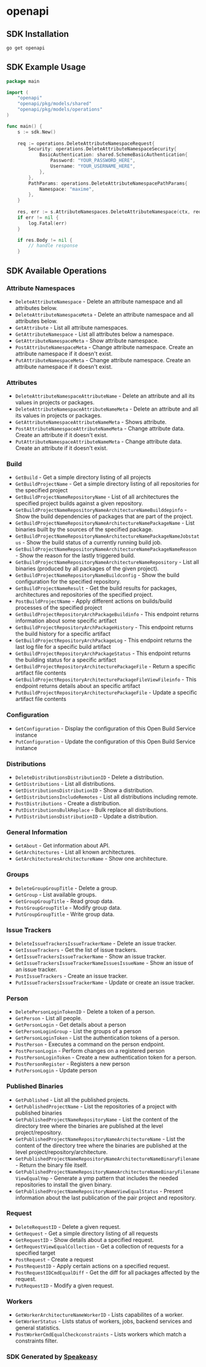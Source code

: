 # openapi

<!-- Start SDK Installation -->
## SDK Installation

```bash
go get openapi
```
<!-- End SDK Installation -->

<!-- Start SDK Example Usage -->
## SDK Example Usage

```go
package main

import (
    "openapi"
    "openapi/pkg/models/shared"
    "openapi/pkg/models/operations"
)

func main() {
    s := sdk.New()
    
    req := operations.DeleteAttributeNamespaceRequest{
        Security: operations.DeleteAttributeNamespaceSecurity{
            BasicAuthentication: shared.SchemeBasicAuthentication{
                Password: "YOUR_PASSWORD_HERE",
                Username: "YOUR_USERNAME_HERE",
            },
        },
        PathParams: operations.DeleteAttributeNamespacePathParams{
            Namespace: "maxime",
        },
    }
    
    res, err := s.AttributeNamespaces.DeleteAttributeNamespace(ctx, req)
    if err != nil {
        log.Fatal(err)
    }

    if res.Body != nil {
        // handle response
    }
```
<!-- End SDK Example Usage -->

<!-- Start SDK Available Operations -->
## SDK Available Operations

### Attribute Namespaces

* `DeleteAttributeNamespace` - Delete an attribute namespace and all attributes below.
* `DeleteAttributeNamespaceMeta` - Delete an attribute namespace and all attributes below.
* `GetAttribute` - List all attribute namespaces.
* `GetAttributeNamespace` - List all attributes below a namespace.
* `GetAttributeNamespaceMeta` - Show attribute namespace.
* `PostAttributeNamespaceMeta` - Change attribute namespace. Create an attribute namespace if it doesn't exist.
* `PutAttributeNamespaceMeta` - Change attribute namespace. Create an attribute namespace if it doesn't exist.

### Attributes

* `DeleteAttributeNamespaceAttributeName` - Delete an attribute and all its values in projects or packages.
* `DeleteAttributeNamespaceAttributeNameMeta` - Delete an attribute and all its values in projects or packages.
* `GetAttributeNamespaceAttributeNameMeta` - Shows attribute.
* `PostAttributeNamespaceAttributeNameMeta` - Change attribute data. Create an attribute if it doesn't exist.
* `PutAttributeNamespaceAttributeNameMeta` - Change attribute data. Create an attribute if it doesn't exist.

### Build

* `GetBuild` - Get a simple directory listing of all projects
* `GetBuildProjectName` - Get a simple directory listing of all repositories for the specified project
* `GetBuildProjectNameRepositoryName` - List of all architectures the specified project builds against a given repository.
* `GetBuildProjectNameRepositoryNameArchitectureNameBuilddepinfo` - Show the build dependencies of packages that are part of the project.
* `GetBuildProjectNameRepositoryNameArchitectureNamePackageName` - List binaries built by the sources of the specified package.
* `GetBuildProjectNameRepositoryNameArchitectureNamePackageNameJobstatus` - Show the build status of a currently running build job.
* `GetBuildProjectNameRepositoryNameArchitectureNamePackageNameReason` - Show the reason for the lastly triggered build.
* `GetBuildProjectNameRepositoryNameArchitectureNameRepository` - List all binaries (produced by all packages of the given project).
* `GetBuildProjectNameRepositoryNameBuildconfig` - Show the build configuration for the specified repository.
* `GetBuildProjectNameResult` - Get the build results for packages, architectures and repositories of the specified project.
* `PostBuildProjectName` - Apply different actions on builds/build processes of the specified project
* `GetBuildProjectRepositoryArchPackageBuildinfo` - This endpoint returns information about some specific artifact
* `GetBuildProjectRepositoryArchPackageHistory` - This endpoint returns the build history for a specific artifact
* `GetBuildProjectRepositoryArchPackageLog` - This endpoint returns the last log file for a specific build artifact
* `GetBuildProjectRepositoryArchPackageStatus` - This endpoint returns the building status for a specific artifact
* `GetBuildProjectRepositoryArchitecturePackageFile` - Return a specific artifact file contents
* `GetBuildProjectRepositoryArchitecturePackageFileViewFileinfo` - This endpoint returns details about an specific artifact
* `PutBuildProjectRepositoryArchitecturePackageFile` - Update a specific artifact file contents

### Configuration

* `GetConfiguration` - Display the configuration of this Open Build Service instance
* `PutConfiguration` - Update the configuration of this Open Build Service instance

### Distributions

* `DeleteDistributionsDistributionID` - Delete a distribution.
* `GetDistributions` - List all distributions.
* `GetDistributionsDistributionID` - Show a distribution.
* `GetDistributionsIncludeRemotes` - List all distributions including remote.
* `PostDistributions` - Create a distribution.
* `PutDistributionsBulkReplace` - Bulk replace all distributions.
* `PutDistributionsDistributionID` - Update a distribution.

### General Information

* `GetAbout` - Get information about API.
* `GetArchitectures` - List all known architectures.
* `GetArchitecturesArchitectureName` - Show one architecture.

### Groups

* `DeleteGroupGroupTitle` - Delete a group.
* `GetGroup` - List available groups.
* `GetGroupGroupTitle` - Read group data.
* `PostGroupGroupTitle` - Modify group data.
* `PutGroupGroupTitle` - Write group data.

### Issue Trackers

* `DeleteIssueTrackersIssueTrackerName` - Delete an issue tracker.
* `GetIssueTrackers` - Get the list of issue trackers.
* `GetIssueTrackersIssueTrackerName` - Show an issue tracker.
* `GetIssueTrackersIssueTrackerNameIssuesIssueName` - Show an issue of an issue tracker.
* `PostIssueTrackers` - Create an issue tracker.
* `PutIssueTrackersIssueTrackerName` - Update or create an issue tracker.

### Person

* `DeletePersonLoginTokenID` - Delete a token of a person.
* `GetPerson` - List all people.
* `GetPersonLogin` - Get details about a person
* `GetPersonLoginGroup` - List the groups of a person
* `GetPersonLoginToken` - List the authentication tokens of a person.
* `PostPerson` - Executes a command on the person endpoint.
* `PostPersonLogin` - Perform changes on a registered person
* `PostPersonLoginToken` - Create a new authentication token for a person.
* `PostPersonRegister` - Registers a new person
* `PutPersonLogin` - Update person

### Published Binaries

* `GetPublished` - List all the published projects.
* `GetPublishedProjectName` - List the repositories of a project with published binaries
* `GetPublishedProjectNameRepositoryName` - List the content of the directory tree where the binaries are published at the level project/repository.
* `GetPublishedProjectNameRepositoryNameArchitectureName` - List the content of the directory tree where the binaries are published at the level project/repository/architecture.
* `GetPublishedProjectNameRepositoryNameArchitectureNameBinaryFilename` - Return the binary file itself.
* `GetPublishedProjectNameRepositoryNameArchitectureNameBinaryFilenameViewEqualYmp` - Generate a ymp pattern that includes the needed repositories to install the given binary.
* `GetPublishedProjectNameRepositoryNameViewEqualStatus` - Present information about the last publication of the pair project and repository.

### Request

* `DeleteRequestID` - Delete a given request.
* `GetRequest` - Get a simple directory listing of all requests
* `GetRequestID` - Show details about a specified request.
* `GetRequestViewEqualCollection` - Get a collection of requests for a specified target
* `PostRequest` - Create a request
* `PostRequestID` - Apply certain actions on a specified request.
* `PostRequestIDCmdEqualDiff` - Get the diff for all packages affected by the request.
* `PutRequestID` - Modify a given request.

### Workers

* `GetWorkerArchitectureNameWorkerID` - Lists capabilites of a worker.
* `GetWorkerStatus` - Lists status of workers, jobs, backend services and general statistics.
* `PostWorkerCmdEqualCheckconstraints` - Lists workers which match a constraints filter.

<!-- End SDK Available Operations -->

### SDK Generated by [Speakeasy](https://docs.speakeasyapi.dev/docs/using-speakeasy/client-sdks)
